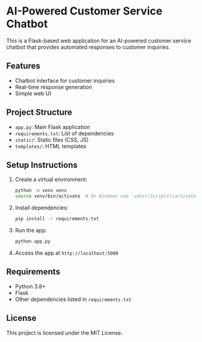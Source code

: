 # AI-Powered Customer Service Chatbot

This is a Flask-based web application for an AI-powered customer service chatbot that provides automated responses to customer inquiries.

## Features

- Chatbot interface for customer inquiries
- Real-time response generation
- Simple web UI

## Project Structure

- `app.py`: Main Flask application
- `requirements.txt`: List of dependencies
- `static/`: Static files (CSS, JS)
- `templates/`: HTML templates

## Setup Instructions

1. Create a virtual environment:
   ```bash
   python -m venv venv
   source venv/bin/activate  # On Windows use `venv\\Scripts\\activate`
   ```

2. Install dependencies:
   ```bash
   pip install -r requirements.txt
   ```

3. Run the app:
   ```bash
   python app.py
   ```

4. Access the app at `http://localhost:5000`

## Requirements

- Python 3.8+
- Flask
- Other dependencies listed in `requirements.txt`

## License

This project is licensed under the MIT License. 